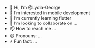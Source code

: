 - 👋 Hi, I’m @Lydia-George
- 👀 I’m interested in mobile development
- 🌱 I’m currently learning flutter
- 💞️ I’m looking to collaborate on ...
- 📫 How to reach me ...
- 😄 Pronouns: ...
- ⚡ Fun fact: ...

<!---
Lydia-George/Lydia-George is a ✨ special ✨ repository because its `README.md` (this file) appears on your GitHub profile.
You can click the Preview link to take a look at your changes.
--->
